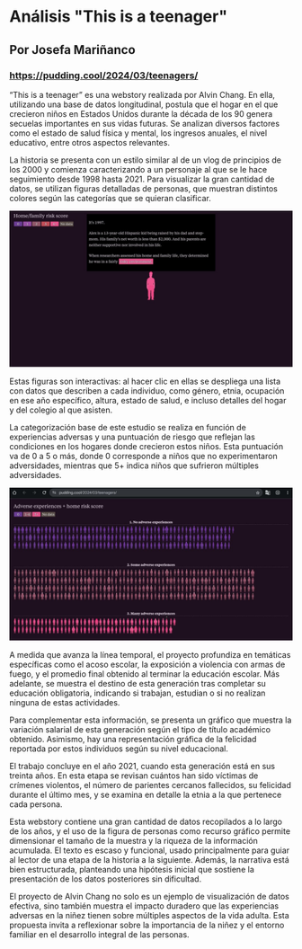 # Análisis "This is a teenager"
## Por Josefa Mariñanco
### https://pudding.cool/2024/03/teenagers/

“This is a teenager” es una webstory realizada por Alvin Chang. En ella, utilizando una base de datos longitudinal, postula que el hogar en el que crecieron niños en Estados Unidos durante la década de los 90 genera secuelas importantes en sus vidas futuras. Se analizan diversos factores como el estado de salud física y mental, los ingresos anuales, el nivel educativo, entre otros aspectos relevantes.

La historia se presenta con un estilo similar al de un vlog de principios de los 2000 y comienza caracterizando a un personaje al que se le hace seguimiento desde 1998 hasta 2021. Para visualizar la gran cantidad de datos, se utilizan figuras detalladas de personas, que muestran distintos colores según las categorías que se quieran clasificar.

![Image_Alt](https://github.com/josefamar/josefa_marinanco/blob/f455ba9e6605de33f599c2ce5133998fa3dba1ac/imagen_1.jpg)

Estas figuras son interactivas: al hacer clic en ellas se despliega una lista con datos que describen a cada individuo, como género, etnia, ocupación en ese año específico, altura, estado de salud, e incluso detalles del hogar y del colegio al que asisten.

La categorización base de este estudio se realiza en función de experiencias adversas y una puntuación de riesgo que reflejan las condiciones en los hogares donde crecieron estos niños. Esta puntuación va de 0 a 5 o más, donde 0 corresponde a niños que no experimentaron adversidades, mientras que 5+ indica niños que sufrieron múltiples adversidades.

![Image_Alt](https://github.com/josefamar/josefa_marinanco/blob/5f3d38819fc8a32c6e490cee36cece9c29c38c95/imagen_03.jpg)

A medida que avanza la línea temporal, el proyecto profundiza en temáticas específicas como el acoso escolar, la exposición a violencia con armas de fuego, y el promedio final obtenido al terminar la educación escolar. Más adelante, se muestra el destino de esta generación tras completar su educación obligatoria, indicando si trabajan, estudian o si no realizan ninguna de estas actividades.

Para complementar esta información, se presenta un gráfico que muestra la variación salarial de esta generación según el tipo de título académico obtenido. Asimismo, hay una representación gráfica de la felicidad reportada por estos individuos según su nivel educacional.

El trabajo concluye en el año 2021, cuando esta generación está en sus treinta años. En esta etapa se revisan cuántos han sido víctimas de crímenes violentos, el número de parientes cercanos fallecidos, su felicidad durante el último mes, y se examina en detalle la etnia a la que pertenece cada persona.

Esta webstory contiene una gran cantidad de datos recopilados a lo largo de los años, y el uso de la figura de personas como recurso gráfico permite dimensionar el tamaño de la muestra y la riqueza de la información acumulada. El texto es escaso y funcional, usado principalmente para guiar al lector de una etapa de la historia a la siguiente. Además, la narrativa está bien estructurada, planteando una hipótesis inicial que sostiene la presentación de los datos posteriores sin dificultad.

El proyecto de Alvin Chang no solo es un ejemplo de visualización de datos efectiva, sino también muestra el impacto duradero que las experiencias adversas en la niñez tienen sobre múltiples aspectos de la vida adulta. Esta propuesta invita a reflexionar sobre la importancia de la niñez y el entorno familiar en el desarrollo integral de las personas.




